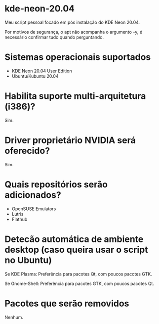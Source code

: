 # kde-neon-20.04

Meu script pessoal focado em pós instalação do KDE Neon 20.04.

Por motivos de segurança, o apt não acompanha o argumento -y, é necessário confirmar tudo quando perguntando.

# Sistemas operacionais suportados
- KDE Neon 20.04 User Edition
- Ubuntu/Kubuntu 20.04

# Habilita suporte multi-arquitetura (i386)?
Sim.

# Driver proprietário NVIDIA será oferecido?
Sim.

# Quais repositórios serão adicionados?
- OpenSUSE Emulators
- Lutris
- Flathub

# Detecão automática de ambiente desktop (caso queira usar o script no Ubuntu)
Se KDE Plasma: Preferência para pacotes Qt, com poucos pacotes GTK.

Se Gnome-Shell: Preferência para pacotes GTK, com poucos pacotes Qt.

# Pacotes que serão removidos
Nenhum.
